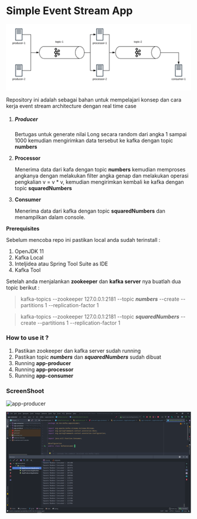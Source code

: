 # Simple Event Stream App	



![Diagram](images/diagram.PNG "Diagram")

Repository ini adalah sebagai bahan untuk mempelajari konsep dan cara kerja event stream architecture dengan real time case

1. ##### Producer

   Bertugas untuk generate nilai Long secara random dari angka 1 sampai 1000 kemudian mengirimkan data tersebut ke kafka dengan topic **numbers**

    

2. **Processor**

   Menerima data dari kafa dengan topic **numbers** kemudian memproses angkanya dengan melakukan filter angka genap dan melakukan operasi pengkalian v = v * v, kemudian mengirimkan kembali ke kafka dengan topic **squaredNumbers**

   

3. **Consumer**

   Menerima data dari kafka dengan topic **squaredNumbers** dan menampilkan dalam console.



**Prerequisites**

Sebelum mencoba repo ini pastikan local anda sudah terinstall :

1. OpenJDK 11
2. Kafka Local
3. Inteljidea atau Spring Tool Suite as IDE
4. Kafka Tool



Setelah anda menjalankan **zookeeper** dan **kafka server** nya buatlah dua topic berikut :

> kafka-topics --zookeeper 127.0.0.1:2181 --topic ***numbers*** --create --partitions 1 --replication-factor 1

> kafka-topics --zookeeper 127.0.0.1:2181 --topic ***squaredNumbers*** --create --partitions 1 --replication-factor 1



### **How to use it ?**

1. Pastikan zookeeper dan kafka server sudah running
2. Pastikan topic ***numbers***  dan ***squaredNumbers*** sudah dibuat
3. Running **app-producer**
4. Running **app-processor**
5. Running **app-consumer**



### **ScreenShoot**

![app-producer](images/app-processor.PNG"Producer")

![app-consumer](images/app-consumer.PNG "app-consumer")